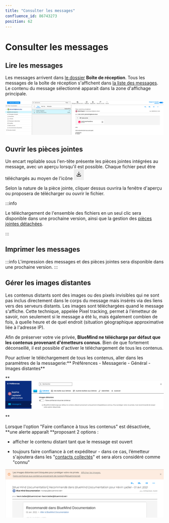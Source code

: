```yaml
---
title: "Consulter les messages"
confluence_id: 86743273
position: 62
---
```

# Consulter les messages


## Lire les messages

Les messages arrivent dans [le dossier](/STAGING/Guide_de_l_utilisateur_4.7/La_messagerie_4.7/Organiser_les_dossiers/) **Boîte de réception**. Tous les messages de la boîte de réception s'affichent dans [la liste des messages](/STAGING/Guide_de_l_utilisateur_4.7/La_messagerie_4.7/Gérer_la_liste_des_messages/). Le contenu du message sélectionné apparait dans la zone d'affichage principale.


![](../../../attachments/86743273/86764397.png)


## Ouvrir les pièces jointes

Un encart repliable sous l'en-tête présente les pièces jointes intégrées au message, avec un aperçu lorsqu'il est possible. Chaque fichier peut être téléchargés au moyen de l'icône ![](../../../attachments/86743273/86764396.png)

Selon la nature de la pièce jointe, cliquer dessus ouvrira la fenêtre d'aperçu ou proposera de télécharger ou ouvrir le fichier.


:::info

Le téléchargement de l'ensemble des fichiers en un seul clic sera disponible dans une prochaine version, ainsi que la gestion des [pièces jointes détachées](/STAGING/Guide_de_l_utilisateur_4.7/La_messagerie_4.7/Ajouter_des_pièces_jointes/).

:::

## Imprimer les messages


:::info
L'impression des messages et des pièces jointes sera disponible dans une prochaine version.
:::


## Gérer les images distantes

Les contenus distants sont des images ou des pixels invisibles qui ne sont pas inclus directement dans le corps du message mais insérés via des liens vers des serveurs distants. Les images sont téléchargées quand le message s'affiche. Cette technique, appelée Pixel tracking, permet à l'émetteur de savoir, non seulement si le message a été lu, mais également combien de fois, à quelle heure et de quel endroit (situation géographique approximative liée à l'adresse IP).

Afin de préserver votre vie privée, **BlueMind ne télécharge par défaut que les contenus provenant d'émetteurs connus**. Bien de que fortement déconseillé, il est possible d'activer le téléchargement de tous les contenus.


Pour activer le téléchargement de tous les contenus, aller dans les paramètres de la messagerie:** Préférences - Messagerie - Général - Images distantes**

**![](../../../attachments/86743273/86764395.png)


**


Lorsque l'option "Faire confiance à tous les contenus" est désactivée, **une alerte apparaît **proposant 2 options :

- afficher le contenu distant tant que le message est ouvert

- toujours faire confiance à cet expéditeur - dans ce cas, l’émetteur s'ajoutera dans les "[contacts collectés](/STAGING/Guide_de_l_utilisateur_4.7/Les_contacts_4.7/Créer_et_éditer_un_carnet_d_adresses_personnel/)" et sera alors considéré comme "connu"


![](../../../attachments/86743273/86764394.png)


